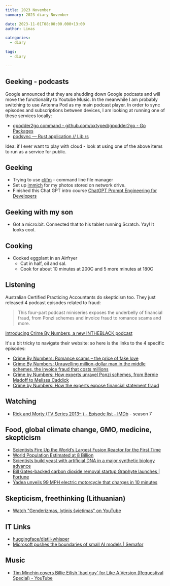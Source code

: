 ```yaml
---
title: 2023 November
summary: 2023 diary November

date: 2023-11-01T08:00:00.000+13:00
author: Linas

categories:
  - diary

tags:
  - diary

---
```


## Geeking - podcasts

Google announced that they are shudding down Google podcasts and will move the functionality to Youtube Music. In the meanwhile I am probably switching to use Antenna Pod as my main podcast player. In order to sync episodes and subscriptions between devices, I am looking at running one of these services locally:
* [gpodder2go command - github.com/oxtyped/gpodder2go - Go Packages](https://pkg.go.dev/github.com/oxtyped/gpodder2go)
* [podsync — Rust application // Lib.rs](https://lib.rs/crates/podsync)

Idea: if I ever want to play with cloud - look at using one of the above items to run as a service for public.


## Geeking 

* Trying to use [clifm](https://github.com/leo-arch/clifm/wiki/Introduction) - command line file manager
* Set up [immich](https://immich.app/) for my photos stored on network drive.
* Finished this Chat GPT intro course [ChatGPT Prompt Engineering for Developers](https://learn.deeplearning.ai/chatgpt-prompt-eng)

## Geeking with my son

* Got a micro:bit. Connected that to his tablet running Scratch. Yay! It looks cool.

## Cooking

* Cooked eggplant in an Airfryer
  * Cut in half, oil and sal.
  * Cook for about 10 minutes at 200C and 5 more minutes at 180C

## Listening 

Australian Certified Practicing Accountants do skepticism too. They just released 4 podcast episodes related to fraud:

> This four-part podcast miniseries exposes the underbelly of financial  fraud, from Ponzi schemes and invoice fraud to romance scams and more.

[Introducing Crime By Numbers, a new INTHEBLACK podcast](https://intheblack.cpaaustralia.com.au/business-and-finance/introducing-crime-by-numbers-new-intheblack-podcast)

It's a bit tricky to navigate their website: so here is the links to the 4 specific episodes:

* [Crime By Numbers: Romance scams – the price of fake love](https://sites.libsyn.com/452592/INTHEBLACK/crime-by-numbers-romance-scams-the-price-of-fake-love)
* [Crime By Numbers: Unravelling million-dollar man in the middle schemes, the invoice fraud that costs millions](https://sites.libsyn.com/452592/INTHEBLACK/crime-by-numbers-unravelling-million-dollar-man-in-the-middle-schemes-the-invoice-fraud-that-costs-millions)
* [Crime by Numbers: How experts unravel Ponzi schemes, from Bernie Madoff to Melissa Caddick](https://sites.libsyn.com/452592/INTHEBLACK/crime-by-numbers-how-experts-unravel-ponzi-schemes-from-bernie-madoff-to-melissa-caddick)
* [Crime by Numbers: How the experts expose financial statement fraud](https://sites.libsyn.com/452592/INTHEBLACK/how-the-experts-expose-financial-statement-fraud)

## Watching

* [Rick and Morty (TV Series 2013– ) - Episode list - IMDb](https://www.imdb.com/title/tt2861424/episodes/?season=7) - season 7

## Food, global climate change, GMO, medicine, skepticism

* [Scientists Fire Up the World’s Largest Fusion Reactor for the First Time](https://singularityhub.com/2023/11/02/scientists-fire-up-the-worlds-largest-fusion-reactor-for-the-first-time/)
* [World Population Estimated at 8 Billion](https://www.census.gov/library/stories/2023/11/world-population-estimated-eight-billion.html)
* [Scientists build yeast with artificial DNA in a major synthetic biology advance](https://www.axios.com/2023/11/09/synthetic-biology-yeast-artificial-genome)
* [Bill Gates-backed carbon dioxide removal startup Graphyte launches | Fortune](https://fortune.com/2023/11/13/bill-gates-backed-startup-carbon-dioxide-removal-climate-change-photosynthesis/)
* [Yadea unveils 99 MPH electric motorcycle that charges in 10 minutes](https://electrek.co/2023/11/11/yadea-unveils-99-mph-electric-motorcycle-that-charges-in-10-minutes/)

## Skepticism, freethinking (Lithuanian)

* [Watch "Genderizmas, lytinis švietimas" on YouTube](https://youtu.be/F1DrEOz_wPM?si=-x9J2KTy8EOllsjR)

## IT Links

* [huggingface/distil-whisper](https://github.com/huggingface/distil-whisper)
* [Microsoft pushes the boundaries of small AI models | Semafor](https://www.semafor.com/article/11/01/2023/microsoft-pushes-the-boundaries-of-small-ai-models)


## Music

* [Tim Minchin covers Billie Eilish 'bad guy' for Like A Version (Requestival Special) - YouTube](https://www.youtube.com/watch?v=H3BbtND_DAI)
